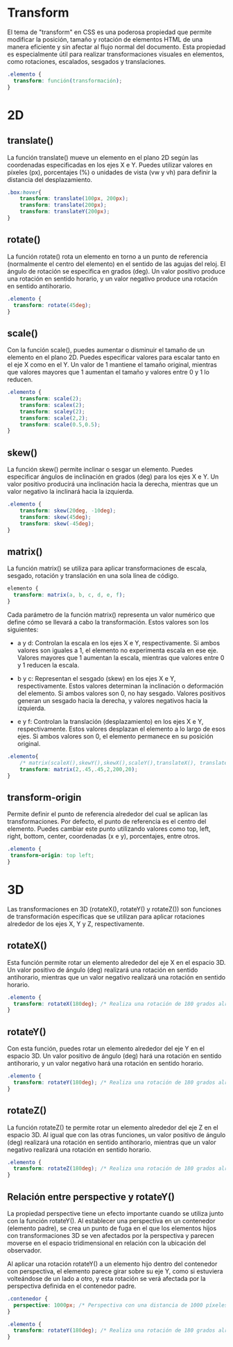 # Transform
El tema de "transform" en CSS es una poderosa propiedad que permite modificar la posición, tamaño y rotación de elementos HTML de una manera eficiente y sin afectar al flujo normal del documento. Esta propiedad es especialmente útil para realizar transformaciones visuales en elementos, como rotaciones, escalados, sesgados y translaciones.
```css
.elemento {
  transform: función(transformación);
}
```
# 2D

## translate()
La función translate() mueve un elemento en el plano 2D según las coordenadas especificadas en los ejes X e Y. Puedes utilizar valores en píxeles (px), porcentajes (%) o unidades de vista (vw y vh) para definir la distancia del desplazamiento.
```css
.box:hover{
    transform: translate(100px, 200px);
    transform: translate(200px);
    transform: translateY(200px);
}
```
## rotate()
La función rotate() rota un elemento en torno a un punto de referencia (normalmente el centro del elemento) en el sentido de las agujas del reloj. El ángulo de rotación se especifica en grados (deg). Un valor positivo produce una rotación en sentido horario, y un valor negativo produce una rotación en sentido antihorario.
```css
.elemento {
  transform: rotate(45deg);
}
```
## scale()
Con la función scale(), puedes aumentar o disminuir el tamaño de un elemento en el plano 2D. Puedes especificar valores para escalar tanto en el eje X como en el Y. Un valor de 1 mantiene el tamaño original, mientras que valores mayores que 1 aumentan el tamaño y valores entre 0 y 1 lo reducen.
```css
.elemento {
    transform: scale(2);
    transform: scalex(2);
    transform: scaley(2); 
    transform: scale(2,2);
    transform: scale(0.5,0.5);
}
```
## skew()
La función skew() permite inclinar o sesgar un elemento. Puedes especificar ángulos de inclinación en grados (deg) para los ejes X e Y. Un valor positivo producirá una inclinación hacia la derecha, mientras que un valor negativo la inclinará hacia la izquierda.
```css
.elemento {
    transform: skew(20deg, -10deg);
    transform: skew(45deg);
    transform: skew(-45deg);
}
```
## matrix()
La función matrix() se utiliza para aplicar transformaciones de escala, sesgado, rotación y translación en una sola línea de código. 
```css
elemento {
  transform: matrix(a, b, c, d, e, f);
}
```

Cada parámetro de la función matrix() representa un valor numérico que define cómo se llevará a cabo la transformación. Estos valores son los siguientes:

* a y d: Controlan la escala en los ejes X e Y, respectivamente. Si ambos valores son iguales a 1, el elemento no experimenta escala en ese eje. Valores mayores que 1 aumentan la escala, mientras que valores entre 0 y 1 reducen la escala.

* b y c: Representan el sesgado (skew) en los ejes X e Y, respectivamente. Estos valores determinan la inclinación o deformación del elemento. Si ambos valores son 0, no hay sesgado. Valores positivos generan un sesgado hacia la derecha, y valores negativos hacia la izquierda.

* e y f: Controlan la translación (desplazamiento) en los ejes X e Y, respectivamente. Estos valores desplazan el elemento a lo largo de esos ejes. Si ambos valores son 0, el elemento permanece en su posición original.
```css
.elemento{
    /* matrix(scaleX(),skewY(),skewX(),scaleY(),translateX(), translateY() */
    transform: matrix(2,.45,.45,2,200,20); 
}
```

## transform-origin
 Permite definir el punto de referencia alrededor del cual se aplican las transformaciones. Por defecto, el punto de referencia es el centro del elemento. Puedes cambiar este punto utilizando valores como top, left, right, bottom, center, coordenadas (x e y), porcentajes, entre otros.
 ```CSS
 .elemento {
  transform-origin: top left;
}
```
# 3D
Las transformaciones en 3D (rotateX(), rotateY() y rotateZ()) son funciones de transformación específicas que se utilizan para aplicar rotaciones alrededor de los ejes X, Y y Z, respectivamente. 
## rotateX()
Esta función permite rotar un elemento alrededor del eje X en el espacio 3D. Un valor positivo de ángulo (deg) realizará una rotación en sentido antihorario, mientras que un valor negativo realizará una rotación en sentido horario.
```css
.elemento {
  transform: rotateX(180deg); /* Realiza una rotación de 180 grados alrededor del eje X */
}
```
## rotateY()
Con esta función, puedes rotar un elemento alrededor del eje Y en el espacio 3D. Un valor positivo de ángulo (deg) hará una rotación en sentido antihorario, y un valor negativo hará una rotación en sentido horario.
```css
.elemento {
  transform: rotateY(180deg); /* Realiza una rotación de 180 grados alrededor del eje Y */
}
```
## rotateZ()
La función rotateZ() te permite rotar un elemento alrededor del eje Z en el espacio 3D. Al igual que con las otras funciones, un valor positivo de ángulo (deg) realizará una rotación en sentido antihorario, mientras que un valor negativo realizará una rotación en sentido horario.
```css
.elemento {
  transform: rotateZ(180deg); /* Realiza una rotación de 180 grados alrededor del eje Z */
}
```

## Relación entre perspective y rotateY()
La propiedad perspective tiene un efecto importante cuando se utiliza junto con la función rotateY(). Al establecer una perspectiva en un contenedor (elemento padre), se crea un punto de fuga en el que los elementos hijos con transformaciones 3D se ven afectados por la perspectiva y parecen moverse en el espacio tridimensional en relación con la ubicación del observador.

Al aplicar una rotación rotateY() a un elemento hijo dentro del contenedor con perspectiva, el elemento parece girar sobre su eje Y, como si estuviera volteándose de un lado a otro, y esta rotación se verá afectada por la perspectiva definida en el contenedor padre.
```css
.contenedor {
  perspective: 1000px; /* Perspectiva con una distancia de 1000 píxeles */
}

.elemento {
  transform: rotateY(180deg); /* Realiza una rotación de 180 grados alrededor del eje Y */
}
```